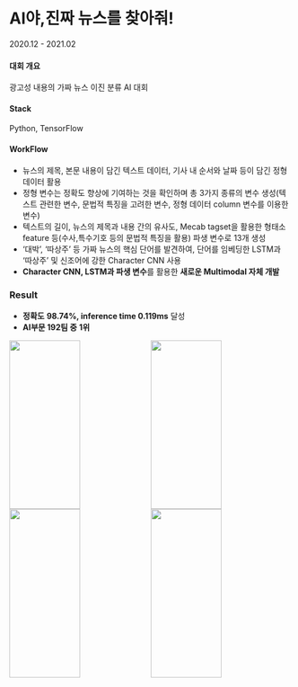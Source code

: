 # AI야,진짜 뉴스를 찾아줘!
2020.12 - 2021.02

#### 대회 개요
광고성 내용의 가짜 뉴스 이진 분류 AI 대회

#### Stack
Python, TensorFlow

#### WorkFlow
- 뉴스의 제목, 본문 내용이 담긴 텍스트 데이터, 기사 내 순서와 날짜 등이 담긴 정형 데이터 활용
- 정형 변수는 정확도 향상에 기여하는 것을 확인하며 총 3가지 종류의 변수 생성(텍스트 관련한 변수, 문법적 특징을 고려한 변수, 정형 데이터 column 변수를 이용한 변수)
- 텍스트의 길이, 뉴스의 제목과 내용 간의 유사도, Mecab tagset을 활용한 형태소 feature 등(수사,특수기호 등의 문법적 특징을 활용) 파생 변수로 13개 생성
- ‘대박’, ‘따상주’ 등 가짜 뉴스의 핵심 단어를 발견하여, 단어를 임베딩한 LSTM과 ‘따상주’ 및 신조어에 강한 Character CNN 사용
- **Character CNN, LSTM과 파생 변수**를 활용한 **새로운 Multimodal 자체 개발**

### Result
- **정확도** **98.74%, inference time 0.119ms** 달성
- **AI부문 192팀 중** **1위**

<img src="https://user-images.githubusercontent.com/77380514/223071573-9fa10730-15f3-4098-8b59-d38860452b63.jpg" width="50%" height="300"></img><img src="https://user-images.githubusercontent.com/77380514/223071746-1e747196-9fc9-44d7-b4de-8cce0fa46b97.jpg" width="50%" height="300"></img>
<img src="https://user-images.githubusercontent.com/77380514/223071764-7f132e06-df98-4310-a03c-89c5be6b95e5.jpg" width="50%" height="300"></img><img src="https://user-images.githubusercontent.com/77380514/223071771-8eae1288-f73a-4fd8-8721-8bd0929bc49c.jpg" width="50%" height="300"></img>
